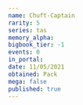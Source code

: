 ```yaml
---
name: Chuft-Captain
rarity: 5
series: tas
memory_alpha:
bigbook_tier: -1
events: 0
in_portal:
date: 11/05/2021
obtained: Pack
mega: false
published: true
---
```



